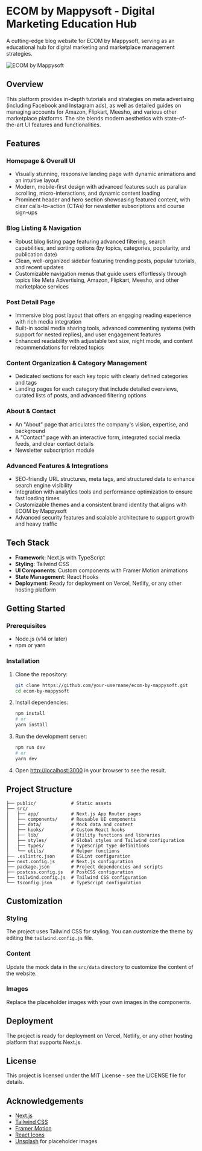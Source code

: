 # ECOM by Mappysoft - Digital Marketing Education Hub

A cutting-edge blog website for ECOM by Mappysoft, serving as an educational hub for digital marketing and marketplace management strategies.

![ECOM by Mappysoft](https://images.unsplash.com/photo-1552664730-d307ca884978?ixlib=rb-4.0.3&ixid=MnwxMjA3fDB8MHxwaG90by1wYWdlfHx8fGVufDB8fHx8&auto=format&fit=crop&w=2340&q=80)

## Overview

This platform provides in-depth tutorials and strategies on meta advertising (including Facebook and Instagram ads), as well as detailed guides on managing accounts for Amazon, Flipkart, Meesho, and various other marketplace platforms. The site blends modern aesthetics with state-of-the-art UI features and functionalities.

## Features

### Homepage & Overall UI
- Visually stunning, responsive landing page with dynamic animations and an intuitive layout
- Modern, mobile-first design with advanced features such as parallax scrolling, micro-interactions, and dynamic content loading
- Prominent header and hero section showcasing featured content, with clear calls-to-action (CTAs) for newsletter subscriptions and course sign-ups

### Blog Listing & Navigation
- Robust blog listing page featuring advanced filtering, search capabilities, and sorting options (by topics, categories, popularity, and publication date)
- Clean, well-organized sidebar featuring trending posts, popular tutorials, and recent updates
- Customizable navigation menus that guide users effortlessly through topics like Meta Advertising, Amazon, Flipkart, Meesho, and other marketplace services

### Post Detail Page
- Immersive blog post layout that offers an engaging reading experience with rich media integration
- Built-in social media sharing tools, advanced commenting systems (with support for nested replies), and user engagement features
- Enhanced readability with adjustable text size, night mode, and content recommendations for related topics

### Content Organization & Category Management
- Dedicated sections for each key topic with clearly defined categories and tags
- Landing pages for each category that include detailed overviews, curated lists of posts, and advanced filtering options

### About & Contact
- An "About" page that articulates the company's vision, expertise, and background
- A "Contact" page with an interactive form, integrated social media feeds, and clear contact details
- Newsletter subscription module

### Advanced Features & Integrations
- SEO-friendly URL structures, meta tags, and structured data to enhance search engine visibility
- Integration with analytics tools and performance optimization to ensure fast loading times
- Customizable themes and a consistent brand identity that aligns with ECOM by Mappysoft
- Advanced security features and scalable architecture to support growth and heavy traffic

## Tech Stack

- **Framework**: Next.js with TypeScript
- **Styling**: Tailwind CSS
- **UI Components**: Custom components with Framer Motion animations
- **State Management**: React Hooks
- **Deployment**: Ready for deployment on Vercel, Netlify, or any other hosting platform

## Getting Started

### Prerequisites

- Node.js (v14 or later)
- npm or yarn

### Installation

1. Clone the repository:
   ```bash
   git clone https://github.com/your-username/ecom-by-mappysoft.git
   cd ecom-by-mappysoft
   ```

2. Install dependencies:
   ```bash
   npm install
   # or
   yarn install
   ```

3. Run the development server:
   ```bash
   npm run dev
   # or
   yarn dev
   ```

4. Open [http://localhost:3000](http://localhost:3000) in your browser to see the result.

## Project Structure

```
├── public/             # Static assets
├── src/
│   ├── app/            # Next.js App Router pages
│   ├── components/     # Reusable UI components
│   ├── data/           # Mock data and content
│   ├── hooks/          # Custom React hooks
│   ├── lib/            # Utility functions and libraries
│   ├── styles/         # Global styles and Tailwind configuration
│   ├── types/          # TypeScript type definitions
│   └── utils/          # Helper functions
├── .eslintrc.json      # ESLint configuration
├── next.config.js      # Next.js configuration
├── package.json        # Project dependencies and scripts
├── postcss.config.js   # PostCSS configuration
├── tailwind.config.js  # Tailwind CSS configuration
└── tsconfig.json       # TypeScript configuration
```

## Customization

### Styling

The project uses Tailwind CSS for styling. You can customize the theme by editing the `tailwind.config.js` file.

### Content

Update the mock data in the `src/data` directory to customize the content of the website.

### Images

Replace the placeholder images with your own images in the components.

## Deployment

The project is ready for deployment on Vercel, Netlify, or any other hosting platform that supports Next.js.

## License

This project is licensed under the MIT License - see the LICENSE file for details.

## Acknowledgements

- [Next.js](https://nextjs.org/)
- [Tailwind CSS](https://tailwindcss.com/)
- [Framer Motion](https://www.framer.com/motion/)
- [React Icons](https://react-icons.github.io/react-icons/)
- [Unsplash](https://unsplash.com/) for placeholder images 